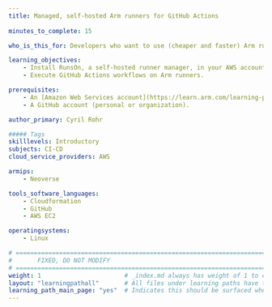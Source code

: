 ```yaml
---
title: Managed, self-hosted Arm runners for GitHub Actions
 
minutes_to_complete: 15

who_is_this_for: Developers who want to use (cheaper and faster) Arm runners offered by AWS to execute GitHub Actions workflows.

learning_objectives:
    - Install RunsOn, a self-hosted runner manager, in your AWS account.
    - Execute GitHub Actions workflows on Arm runners.

prerequisites:
    - An [Amazon Web Services account](https://learn.arm.com/learning-paths/servers-and-cloud-computing/csp/aws/).
    - A GitHub account (personal or organization).

author_primary: Cyril Rohr

##### Tags
skilllevels: Introductory
subjects: CI-CD
cloud_service_providers: AWS

armips:
    - Neoverse

tools_software_languages:
    - Cloudformation
    - GitHub
    - AWS EC2

operatingsystems:
    - Linux

# ================================================================================
#       FIXED, DO NOT MODIFY
# ================================================================================
weight: 1                       # _index.md always has weight of 1 to order correctly
layout: "learningpathall"       # All files under learning paths have this same wrapper
learning_path_main_page: "yes"  # Indicates this should be surfaced when looking for related content. Only set for _index.md of learning path content.
---
```


